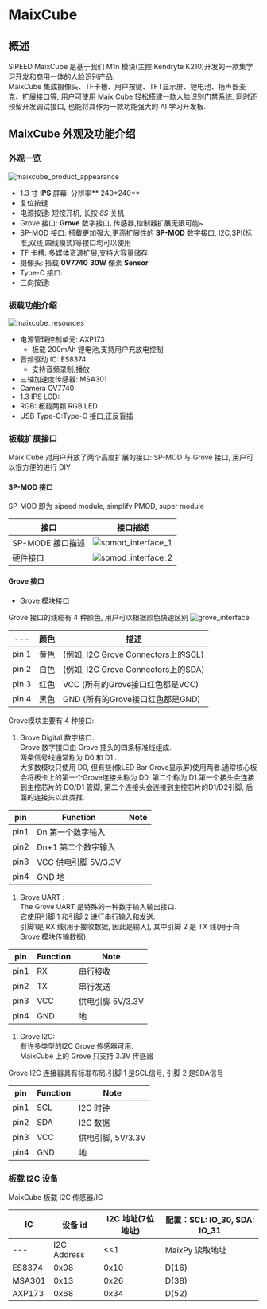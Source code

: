 # MaixCube

## 概述

  SIPEED MaixCube 是基于我们 M1n 模块(主控:Kendryte K210)开发的一款集学习开发和商用一体的人脸识别产品.
  <br/>MaixCube 集成摄像头、TF卡槽、用户按键、TFT显示屏、锂电池、扬声器麦克、扩展接口等, 用户可使用 Maix Cube 轻松搭建一款人脸识别门禁系统, 同时还预留开发调试接口, 也能将其作为一款功能强大的 AI 学习开发板.

## MaixCube 外观及功能介绍

### 外观一览

![maixcube_product_appearance](maix_cube.assets/maixcube_product_appearance.png)

- 1.3 寸 **IPS** 屏幕: 分辨率** 240*240**
- 复位按键
- 电源按键: 短按开机, 长按 *8S* 关机
- Grove 接口: **Grove** 数字接口, 传感器,控制器扩展无限可能~
- SP-MOD 接口: 搭载更加强大,更高扩展性的 **SP-MOD** 数字接口, I2C,SPI(标准,双线,四线模式)等接口均可以使用
- TF 卡槽: 多媒体资源扩展,支持大容量储存
- 摄像头: 搭载 **0V7740** **30W** 像素 **Sensor**
- Type-C 接口:
- 三向按键: 

### 板载功能介绍

![maixcube_resources](maix_cube.assets/maixcube_resources.png)


- 电源管理控制单元: AXP173
  - 板载 200mAh 锂电池,支持用户充放电控制
- 音频驱动 IC: ES8374
  - 支持音频录制,播放
- 三轴加速度传感器: MSA301
- Camera OV7740:
- 1.3 IPS LCD:
- RGB: 板载两颗 RGB LED
- USB Type-C:Type-C 接口,正反盲插


### 板载扩展接口

Maix Cube 对用户开放了两个高度扩展的接口: SP-MOD 与 Grove 接口,
用户可以很方便的进行 DIY

#### SP-MOD 接口

SP-MOD 即为 sipeed module, simplify PMOD, super module

| 接口 | 接口描述 |
|---|---|
|SP-MODE 接口描述|![spmod_interface_1](maix_cube.assets/spmod_interface_1-1595819569921.png)|
|硬件接口|![spmod_interface_2](maix_cube.assets/spmod_interface_2.png)|

#### Grove 接口

- Grove 模块接口

Grove 接口的线缆有 4 种颜色, 用户可以根据颜色快速区别
![grove_interface](maix_cube.assets/grove_interface.jpg)

| --- | 颜色 | 描述 |
| --- | --- | --- |
| pin 1 | 黄色 | (例如, I2C Grove Connectors上的SCL) |
| pin 2 | 白色 | (例如, I2C Grove Connectors上的SDA) |
| pin 3 | 红色 |   VCC (所有的Grove接口红色都是VCC) |
| pin 4 | 黑色 |   GND (所有的Grove接口红色都是GND) |

Grove模块主要有 4 种接口:

1. Grove Digital 数字接口:<br/>
    Grove 数字接口由 Grove 插头的四条标准线组成.<br/>
    两条信号线通常称为 D0 和 D1 .<br/>
    大多数模块只使用 D0, 但有些(像LED Bar Grove显示屏)使用两者.通常核心板会将板卡上的第一个Grove连接头称为 D0, 第二个称为 D1.第一个接头会连接到主控芯片的 DO/D1 管脚, 第二个连接头会连接到主控芯片的D1/D2引脚, 后面的连接头以此类推.

|pin  |Function | Note |
| ---|---|---|
|pin1 | Dn 第一个数字输入 |
|pin2 | Dn+1 第二个数字输入 |
|pin3 | VCC 供电引脚 5V/3.3V |
|pin4 | GND 地 |


1. Grove UART :<br/>
    The Grove UART 是特殊的一种数字输入输出接口.<br/>
    它使用引脚 1 和引脚 2 进行串行输入和发送. <br/>
    引脚1是 RX 线(用于接收数据, 因此是输入), 
    其中引脚 2 是 TX 线(用于向 Grove 模块传输数据).

|pin  |Function|Note|
| ---|---|---|
|pin1 |RX|串行接收|
|pin2 |TX|串行发送|
|pin3 |VCC|供电引脚 5V/3.3V|
|pin4 |GND |地|

1. Grove I2C:<br/>
    有许多类型的I2C Grove 传感器可用.<br/>MaixCube 上的 Grove 只支持 3.3V 传感器

  Grove I2C 连接器具有标准布局.引脚 1 是SCL信号, 引脚 2 是SDA信号

|pin  | Function | Note |
| ---|---|---|
|pin1 | SCL |I2C 时钟 |
|pin2 | SDA |I2C 数据 |
|pin3 | VCC |供电引脚, 5V/3.3V |
|pin4 | GND |地 |

### 板载 I2C 设备

MaixCube  板载 I2C 传感器/IC

| IC | 设备 id | I2C 地址(7位地址) |配置：SCL: IO_30, SDA: IO_31|
| --- | --- | --- | --- |
|---|I2C Address| <<1|MaixPy 读取地址|
|ES8374|0x08|0x10|D(16)|
|MSA301|0x13|0x26|D(38)|
|AXP173|0x68|0x34|D(52)|
